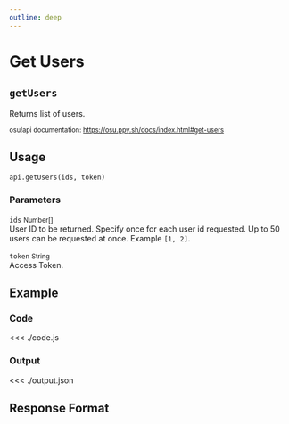 ```yaml
---
outline: deep
---
```


# Get Users <Badge type="info" text="GET"/>

## `getUsers`

Returns list of users.

<small>osu!api documentation: https://osu.ppy.sh/docs/index.html#get-users</small>

## Usage

`api.getUsers(ids, token)`

### Parameters

`ids` <small>Number[]</small><br>
User ID to be returned. Specify once for each user id requested. Up to 50 users can be requested at once. Example `[1, 2]`.

`token` <small>String</small><br>
Access Token.

## Example

### Code
<<< ./code.js

### Output
<<< ./output.json

## Response Format

<!--@include: ./response.md-->